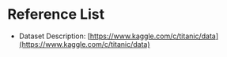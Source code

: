 # Reference List

- Dataset Description: [https://www.kaggle.com/c/titanic/data](https://www.kaggle.com/c/titanic/data)

